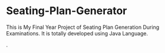 # Seating-Plan-Generator

This is My Final Year Project of Seating Plan Generation During Examinations. It is totally developed using Java Language.










































































































































































































































































































































































































































.






































